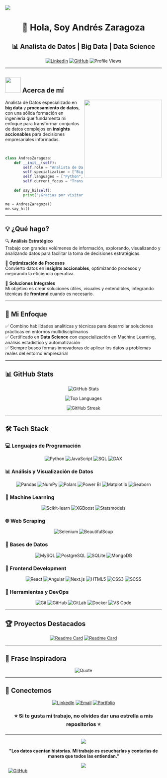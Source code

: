 <!--horizontal divider(gradiant)-->
<img src="https://user-images.githubusercontent.com/73097560/115834477-dbab4500-a447-11eb-908a-139a6edaec5c.gif">

<!--h1 without bottom border-->
<div align="center">
  <h1>👋 Hola, Soy Andrés Zaragoza</h1>
</div>

<!--h2 without bottom border-->
<div align="center">
  <h2>📊 Analista de Datos | Big Data | Data Science</h2>
</div>

<div align="center">
  
[![LinkedIn](https://img.shields.io/badge/LinkedIn-0077B5?style=for-the-badge&logo=linkedin&logoColor=white)](https://www.linkedin.com/in/andres-miguel-zaragoza-quintero-bb869a123/)
[![GitHub](https://img.shields.io/badge/GitHub-100000?style=for-the-badge&logo=github&logoColor=white)](https://github.com/andreszaragoza)
![Profile Views](https://komarev.com/ghpvc/?username=andreszaragoza&color=blueviolet&style=for-the-badge)

</div>

---

## <picture><img src="https://github.com/7oSkaaa/7oSkaaa/blob/main/Images/about_me.gif?raw=true" width="50px"></picture> Acerca de mí

<picture>
  <img align="right" src="https://github.com/7oSkaaa/7oSkaaa/blob/main/Images/Right_Side.gif?raw=true" width="250px">
</picture>

Analista de Datos especializado en **big data** y **procesamiento de datos**, con una sólida formación en ingeniería que fundamenta mi enfoque para transformar conjuntos de datos complejos en **insights accionables** para decisiones empresariales informadas.

<br>

```python
class AndresZaragoza:
    def __init__(self):
        self.role = "Analista de Datos"
        self.specialization = ["Big Data", "Data Science", "Machine Learning"]
        self.languages = ["Python", "SQL", "JavaScript", "DAX"]
        self.current_focus = "Transformar datos en decisiones estratégicas"
        
    def say_hi(self):
        print("¡Gracias por visitar mi perfil! Conectemos y colaboremos 🚀")

me = AndresZaragoza()
me.say_hi()
```

---

## 💡 ¿Qué hago?

🔍 **Análisis Estratégico**  
Trabajo con grandes volúmenes de información, explorando, visualizando y analizando datos para facilitar la toma de decisiones estratégicas.

💼 **Optimización de Procesos**  
Convierto datos en **insights accionables**, optimizando procesos y mejorando la eficiencia operativa.

🎯 **Soluciones Integrales**  
Mi objetivo es crear soluciones útiles, visuales y entendibles, integrando técnicas de **frontend** cuando es necesario.

---

## 🧠 Mi Enfoque

✅ Combino habilidades analíticas y técnicas para desarrollar soluciones prácticas en entornos multidisciplinarios  
✅ Certificado en **Data Science** con especialización en Machine Learning, análisis estadístico y automatización  
✅ Siempre busco formas innovadoras de aplicar los datos a problemas reales del entorno empresarial  

---

## 📊 GitHub Stats

<div align="center">
  
![GitHub Stats](https://github-readme-stats.vercel.app/api?username=andreszaragoza&show_icons=true&theme=tokyonight&hide_border=true&count_private=true)

![Top Languages](https://github-readme-stats.vercel.app/api/top-langs/?username=andreszaragoza&layout=compact&theme=tokyonight&hide_border=true)

![GitHub Streak](https://github-readme-streak-stats.herokuapp.com/?user=andreszaragoza&theme=tokyonight&hide_border=true)

</div>

---

## 🛠️ Tech Stack

### 💻 Lenguajes de Programación

<div align="center">

![Python](https://img.shields.io/badge/Python-3776AB?style=for-the-badge&logo=python&logoColor=white)
![JavaScript](https://img.shields.io/badge/JavaScript-F7DF1E?style=for-the-badge&logo=javascript&logoColor=black)
![SQL](https://img.shields.io/badge/SQL-4479A1?style=for-the-badge&logo=mysql&logoColor=white)
![DAX](https://img.shields.io/badge/DAX-F2C811?style=for-the-badge&logo=powerbi&logoColor=black)

</div>

### 📊 Análisis y Visualización de Datos

<div align="center">

![Pandas](https://img.shields.io/badge/Pandas-150458?style=for-the-badge&logo=pandas&logoColor=white)
![NumPy](https://img.shields.io/badge/NumPy-013243?style=for-the-badge&logo=numpy&logoColor=white)
![Polars](https://img.shields.io/badge/Polars-CD792C?style=for-the-badge&logo=polars&logoColor=white)
![Power BI](https://img.shields.io/badge/Power_BI-F2C811?style=for-the-badge&logo=powerbi&logoColor=black)
![Matplotlib](https://img.shields.io/badge/Matplotlib-11557c?style=for-the-badge&logo=python&logoColor=white)
![Seaborn](https://img.shields.io/badge/Seaborn-3776AB?style=for-the-badge&logo=python&logoColor=white)

</div>

### 🤖 Machine Learning

<div align="center">

![Scikit-learn](https://img.shields.io/badge/Scikit--learn-F7931E?style=for-the-badge&logo=scikitlearn&logoColor=white)
![XGBoost](https://img.shields.io/badge/XGBoost-337AB7?style=for-the-badge&logo=python&logoColor=white)
![Statsmodels](https://img.shields.io/badge/Statsmodels-3776AB?style=for-the-badge&logo=python&logoColor=white)

</div>

### 🌐 Web Scraping

<div align="center">

![Selenium](https://img.shields.io/badge/Selenium-43B02A?style=for-the-badge&logo=selenium&logoColor=white)
![BeautifulSoup](https://img.shields.io/badge/BeautifulSoup-3776AB?style=for-the-badge&logo=python&logoColor=white)

</div>

### 💾 Bases de Datos

<div align="center">

![MySQL](https://img.shields.io/badge/MySQL-4479A1?style=for-the-badge&logo=mysql&logoColor=white)
![PostgreSQL](https://img.shields.io/badge/PostgreSQL-316192?style=for-the-badge&logo=postgresql&logoColor=white)
![SQLite](https://img.shields.io/badge/SQLite-07405E?style=for-the-badge&logo=sqlite&logoColor=white)
![MongoDB](https://img.shields.io/badge/MongoDB-47A248?style=for-the-badge&logo=mongodb&logoColor=white)

</div>

### 🎨 Frontend Development

<div align="center">

![React](https://img.shields.io/badge/React-20232A?style=for-the-badge&logo=react&logoColor=61DAFB)
![Angular](https://img.shields.io/badge/Angular-DD0031?style=for-the-badge&logo=angular&logoColor=white)
![Next.js](https://img.shields.io/badge/Next.js-000000?style=for-the-badge&logo=nextdotjs&logoColor=white)
![HTML5](https://img.shields.io/badge/HTML5-E34F26?style=for-the-badge&logo=html5&logoColor=white)
![CSS3](https://img.shields.io/badge/CSS3-1572B6?style=for-the-badge&logo=css3&logoColor=white)
![SCSS](https://img.shields.io/badge/SCSS-CC6699?style=for-the-badge&logo=sass&logoColor=white)

</div>

### 🔧 Herramientas y DevOps

<div align="center">

![Git](https://img.shields.io/badge/Git-F05032?style=for-the-badge&logo=git&logoColor=white)
![GitHub](https://img.shields.io/badge/GitHub-181717?style=for-the-badge&logo=github&logoColor=white)
![GitLab](https://img.shields.io/badge/GitLab-FCA121?style=for-the-badge&logo=gitlab&logoColor=white)
![Docker](https://img.shields.io/badge/Docker-2496ED?style=for-the-badge&logo=docker&logoColor=white)
![VS Code](https://img.shields.io/badge/VS_Code-007ACC?style=for-the-badge&logo=visualstudiocode&logoColor=white)

</div>

---

## 🏆 Proyectos Destacados

<div align="center">

[![Readme Card](https://github-readme-stats.vercel.app/api/pin/?username=andreszaragoza&repo=Productividad-vs-Social-Media&theme=tokyonight&hide_border=true)](https://github.com/andreszaragoza/Productividad-vs-Social-Media)
[![Readme Card](https://github-readme-stats.vercel.app/api/pin/?username=andreszaragoza&repo=Campa-a_Ctr&theme=tokyonight&hide_border=true)](https://github.com/andreszaragoza/Campa-a_Ctr)

</div>

---

## 💭 Frase Inspiradora

<p align="center">
    <img alt="Quote" src="https://quotes-github-readme.vercel.app/api?type=horizontal&theme=tokyonight&animation=grow_out_in&quote=Si%20lo%20sue%C3%B1as,%20lo%20puedes%20lograr&author=Walt%20Disney">
</p>

---

## 🤝 Conectemos

<div align="center">

[![LinkedIn](https://img.shields.io/badge/LinkedIn-0077B5?style=for-the-badge&logo=linkedin&logoColor=white)](https://www.linkedin.com/in/andres-miguel-zaragoza-quintero-bb869a123/)
[![Email](https://img.shields.io/badge/Email-D14836?style=for-the-badge&logo=gmail&logoColor=white)](mailto:tu-email@ejemplo.com)
[![Portfolio](https://img.shields.io/badge/Portfolio-000000?style=for-the-badge&logo=About.me&logoColor=white)](https://tu-portfolio.com)

</div>

<div align="center">
  
### ⭐ Si te gusta mi trabajo, no olvides dar una estrella a mis repositorios ⭐

</div>

---

<div align="center">
  <img src="https://user-images.githubusercontent.com/73097560/115834477-dbab4500-a447-11eb-908a-139a6edaec5c.gif">
  
  **"Los datos cuentan historias. Mi trabajo es escucharlas y contarlas de manera que todos las entiendan."**
  
  <img src="https://user-images.githubusercontent.com/73097560/115834477-dbab4500-a447-11eb-908a-139a6edaec5c.gif">
</div>
  </a>
  <a href="https://github.com/andreszaragoza9" target="_blank" style="margin-left: 10px;">
    <img src="https://img.icons8.com/doodle/40/000000/github--v1.png" alt="GitHub">
  </a>
</p>



